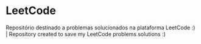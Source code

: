 # LeetCode

Repositório destinado a problemas solucionados na plataforma LeetCode :) | Repository created to save my LeetCode problems solutions :)
